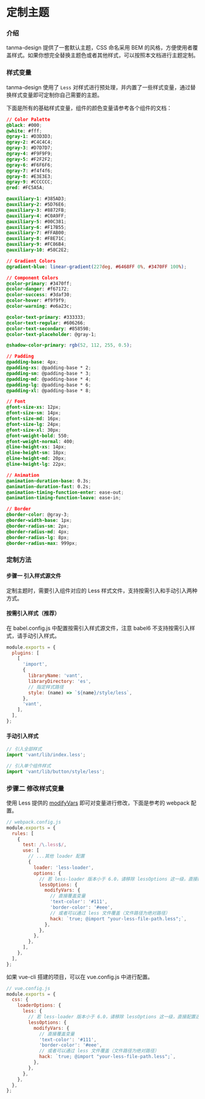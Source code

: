 # 定制主题

### 介绍

tanma-design 提供了一套默认主题，CSS 命名采用 BEM 的风格，方便使用者覆盖样式。如果你想完全替换主题色或者其他样式，可以按照本文档进行主题定制。

### 样式变量

tanma-design 使用了 `Less` 对样式进行预处理，并内置了一些样式变量，通过替换样式变量即可定制你自己需要的主题。

下面是所有的基础样式变量，组件的颜色变量请参考各个组件的文档：

```CSS
// Color Palette
@black: #000;
@white: #fff;
@gray-1: #D3D3D3;
@gray-2: #C4C4C4;
@gray-3: #D7D7D7;
@gray-4: #F9F9F9;
@gray-5: #F2F2F2;
@gray-6: #F6F6F6;
@gray-7: #f4f4f6;
@gray-8: #E3E3E3;
@gray-9: #CCCCCC;
@red: #FC5A5A;

@auxiliary-1: #385AD3;
@auxiliary-2: #5D76E6;
@auxiliary-3: #8872FB;
@auxiliary-4: #C0A9FF;
@auxiliary-5: #00C381;
@auxiliary-6: #F17B55;
@auxiliary-7: #FFAB00;
@auxiliary-8: #F8E71C;
@auxiliary-9: #FC86B4;
@auxiliary-10: #58C2E2;

// Gradient Colors
@gradient-blue: linear-gradient(227deg, #6468FF 0%, #3470FF 100%);

// Component Colors
@color-primary: #3470ff;
@color-danger: #f67172;
@color-success: #3daf30;
@color-hover: #f9f9f9;
@color-warning: #e6a23c;

@color-text-primary: #333333;
@color-text-regular: #606266;
@color-text-secondary: #858598;
@color-text-placeholder: @gray-1;

@shadow-color-primary: rgb(52, 112, 255, 0.5);

// Padding
@padding-base: 4px;
@padding-xs: @padding-base * 2;
@padding-sm: @padding-base * 3;
@padding-md: @padding-base * 4;
@padding-lg: @padding-base * 6;
@padding-xl: @padding-base * 8;

// Font
@font-size-xs: 12px;
@font-size-sm: 14px;
@font-size-md: 16px;
@font-size-lg: 24px;
@font-size-xl: 30px;
@font-weight-bold: 550;
@font-weight-normal: 400;
@line-height-xs: 14px;
@line-height-sm: 18px;
@line-height-md: 20px;
@line-height-lg: 22px;

// Animation
@animation-duration-base: 0.3s;
@animation-duration-fast: 0.2s;
@animation-timing-function-enter: ease-out;
@animation-timing-function-leave: ease-in;

// Border
@border-color: @gray-3;
@border-width-base: 1px;
@border-radius-sm: 2px;
@border-radius-md: 4px;
@border-radius-lg: 8px;
@border-radius-max: 999px;
```

### 定制方法

#### 步骤一 引入样式源文件

定制主题时，需要引入组件对应的 Less 样式文件，支持按需引入和手动引入两种方式。

#### 按需引入样式（推荐）

在 babel.config.js 中配置按需引入样式源文件，注意 babel6 不支持按需引入样式，请手动引入样式。

```js
module.exports = {
  plugins: [
    [
      'import',
      {
        libraryName: 'vant',
        libraryDirectory: 'es',
        // 指定样式路径
        style: (name) => `${name}/style/less`,
      },
      'vant',
    ],
  ],
};
```

#### 手动引入样式

```js
// 引入全部样式
import 'vant/lib/index.less';

// 引入单个组件样式
import 'vant/lib/button/style/less';
```

### 步骤二 修改样式变量

使用 Less 提供的 [modifyVars](https://lesscss.org/usage/#using-less-in-the-browser-modify-variables) 即可对变量进行修改，下面是参考的 webpack 配置。

```js
// webpack.config.js
module.exports = {
  rules: [
    {
      test: /\.less$/,
      use: [
        // ...其他 loader 配置
        {
          loader: 'less-loader',
          options: {
            // 若 less-loader 版本小于 6.0，请移除 lessOptions 这一级，直接配置选项。
            lessOptions: {
              modifyVars: {
                // 直接覆盖变量
                'text-color': '#111',
                'border-color': '#eee',
                // 或者可以通过 less 文件覆盖（文件路径为绝对路径）
                hack: `true; @import "your-less-file-path.less";`,
              },
            },
          },
        },
      ],
    },
  ],
};
```

如果 vue-cli 搭建的项目，可以在 vue.config.js 中进行配置。

```js
// vue.config.js
module.exports = {
  css: {
    loaderOptions: {
      less: {
        // 若 less-loader 版本小于 6.0，请移除 lessOptions 这一级，直接配置选项。
        lessOptions: {
          modifyVars: {
            // 直接覆盖变量
            'text-color': '#111',
            'border-color': '#eee',
            // 或者可以通过 less 文件覆盖（文件路径为绝对路径）
            hack: `true; @import "your-less-file-path.less";`,
          },
        },
      },
    },
  },
};
```